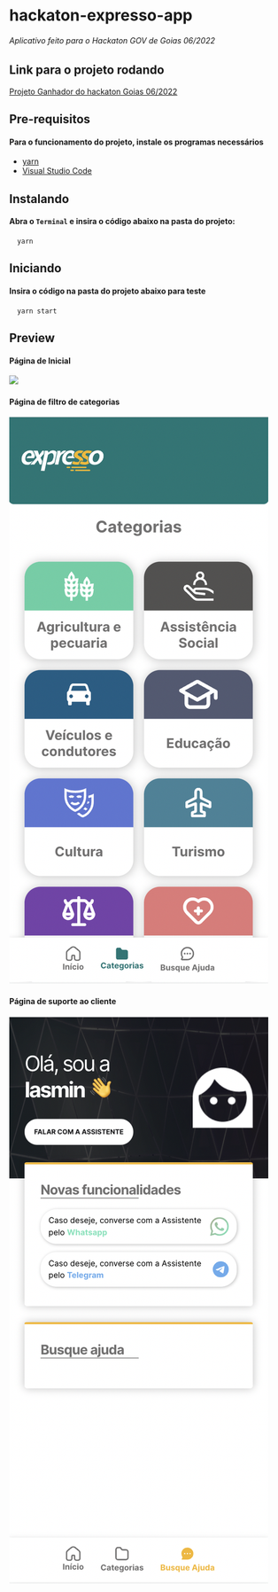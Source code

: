 # hackaton-expresso-app 
###### Aplicativo feito para o Hackaton GOV de Goias 06/2022

## Link para o projeto rodando

[Projeto Ganhador do hackaton Goias 06/2022](https://mattd-silva22.github.io/hackaton-expresso-app/)

## Pre-requisitos

#### Para o funcionamento do projeto, instale os programas necessários

* [yarn](https://classic.yarnpkg.com/en/docs/install/)
* [Visual Studio Code](https://code.visualstudio.com/download)

## Instalando

#### Abra o ```Terminal``` e insira o código abaixo na pasta do projeto:

```
  yarn
```

## Iniciando

#### Insira o código na pasta do projeto abaixo para teste

```
  yarn start
```

## Preview

#### Página de Inicial

![](https://github.com/mattd-silva22/hackaton-expresso-app/blob/main/gitimgs/inicio.png)

#### Página de filtro de categorias

![](https://github.com/mattd-silva22/hackaton-expresso-app/blob/main/gitimgs/categorias.png)


#### Página de suporte ao cliente

![](https://github.com/mattd-silva22/hackaton-expresso-app/blob/main/gitimgs/assistencia.png)
